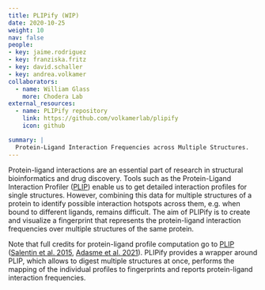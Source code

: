 ```yaml
---
title: PLIPify (WIP)
date: 2020-10-25
weight: 10
nav: false
people:
- key: jaime.rodriguez
- key: franziska.fritz
- key: david.schaller
- key: andrea.volkamer
collaborators:
  - name: William Glass
    more: Chodera Lab
external_resources:
  - name: PLIPify repository
    link: https://github.com/volkamerlab/plipify
    icon: github

summary: |
  Protein-Ligand Interaction Frequencies across Multiple Structures.
---
```


Protein-ligand interactions are an essential part of research in structural bioinformatics and drug discovery. Tools such as the Protein-Ligand Interaction Profiler ([PLIP](https://github.com/pharmai/plip)) enable us to get detailed interaction profiles for single structures. However, combining this data for multiple structures of a protein to identify possible interaction hotspots across them, e.g. when bound to different ligands, remains difficult. The aim of PLIPify is to create and visualize a fingerprint that represents the protein-ligand interaction frequencies over multiple structures of the same protein.

Note that full credits for protein-ligand profile computation go to [PLIP](https://github.com/pharmai/plip) ([Salentin et al. 2015](https://doi.org/10.1093/nar/gkv315), [Adasme et al. 2021](https://doi.org/10.1093/nar/gkab294)). PLIPify provides a wrapper around PLIP, which allows to digest multiple structures at once, performs the mapping of the individual profiles to fingerprints and reports protein-ligand interaction frequencies.
